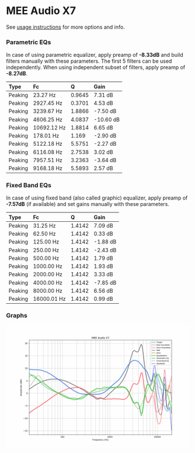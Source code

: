 # MEE Audio X7
See [usage instructions](https://github.com/jaakkopasanen/AutoEq#usage) for more options and info.

### Parametric EQs
In case of using parametric equalizer, apply preamp of **-8.33dB** and build filters manually
with these parameters. The first 5 filters can be used independently.
When using independent subset of filters, apply preamp of **-8.27dB**.

| Type    | Fc          |      Q | Gain      |
|:--------|:------------|:-------|:----------|
| Peaking | 23.27 Hz    | 0.9645 | 7.31 dB   |
| Peaking | 2927.45 Hz  | 0.3701 | 4.53 dB   |
| Peaking | 3239.67 Hz  | 1.8866 | -7.50 dB  |
| Peaking | 4606.25 Hz  | 4.0837 | -10.60 dB |
| Peaking | 10692.12 Hz | 1.8814 | 6.65 dB   |
| Peaking | 178.01 Hz   | 1.169  | -2.90 dB  |
| Peaking | 5122.18 Hz  | 5.5751 | -2.27 dB  |
| Peaking | 6116.08 Hz  | 2.7538 | 3.02 dB   |
| Peaking | 7957.51 Hz  | 3.2363 | -3.64 dB  |
| Peaking | 9168.18 Hz  | 5.5893 | 2.57 dB   |

### Fixed Band EQs
In case of using fixed band (also called graphic) equalizer, apply preamp of **-7.57dB**
(if available) and set gains manually with these parameters.

| Type    | Fc          |      Q | Gain     |
|:--------|:------------|:-------|:---------|
| Peaking | 31.25 Hz    | 1.4142 | 7.09 dB  |
| Peaking | 62.50 Hz    | 1.4142 | 0.33 dB  |
| Peaking | 125.00 Hz   | 1.4142 | -1.88 dB |
| Peaking | 250.00 Hz   | 1.4142 | -2.43 dB |
| Peaking | 500.00 Hz   | 1.4142 | 1.79 dB  |
| Peaking | 1000.00 Hz  | 1.4142 | 1.93 dB  |
| Peaking | 2000.00 Hz  | 1.4142 | 3.33 dB  |
| Peaking | 4000.00 Hz  | 1.4142 | -7.85 dB |
| Peaking | 8000.00 Hz  | 1.4142 | 6.56 dB  |
| Peaking | 16000.01 Hz | 1.4142 | 0.99 dB  |

### Graphs
![](./MEE%20Audio%20X7.png)